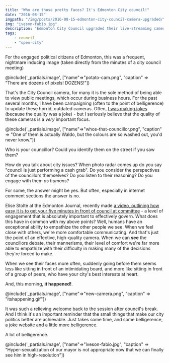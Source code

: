 ```yaml
---
title: "Who are those pretty faces? It's Edmonton City council!"
date: "2016-08-15"
imgpath: "/img/posts/2016-08-15-edmonton-city-council-camera-upgraded/"
img: "iveson-fabio.jpg"
description: "Edmonton City Council upgraded their live-streaming camera to a new, higher quality one after a long, sometimes satirical campaign."
tags:
    - council
    - "open-city"
---
```


For the engaged political citizens of Edmonton, this was a frequent, nightmare inducing image (taken directly from the 
minutes of a city council meeting)

@include('_partials.image', ["name"=>"potato-cam.png", "caption" => "There are dozens of pixels! DOZENS!"])

That's the City Council camera, for many it is the sole method of being able to view public meetings, which occur during
business hours. For the past several months, I have been campaigning (often to the point of belligerence) to update these
horrid, outdated cameras. Often, [I was making jokes](https://yegvotes.info/potato) (because the quality was a joke) - but I seriously believe that
the quality of these cameras is a *very* important focus.

@include('_partials.image', ["name"=>"whos-that-councillor.png", "caption" => "One of them is actually Waldo, but the colours are so washed out, you'd never know."])

Who is your councillor? Could you identify them on the street if you saw them?

How do you talk about city issues? When photo radar comes up do you say "council is just performing a cash grab". Do you
consider the perspectives of the councillors themselves? Do you listen to their reasoning? Do you engage with them *as humans*?

For some, the answer might be yes. But often, especially in internet comment sections the answer is no.

Elise Stolte at the Edmonton Journal, recently made [a video, outlining how easy it is to get your five minutes in front of council at committee](http://edmontonjournal.com/news/local-news/don-iveson-hopes-shuffling-the-deck-at-city-hall-will-pay-off-big) - 
a level of engagement that is absolutely important to effectively govern. What does this have in common with my above points?
Well, humans have an exceptional ability to empathize the other people we see. When we feel close with others, we're more
comfortable communicating. And that's just the point of an effective, high-quality camera. When we can **see** the councillors
debate, their mannerisms, their level of comfort we're far more able to empathize with their difficulty in making many of the
decisions they're forced to make.

When we see their faces more often, suddenly going before them seems less like sitting in front of an intimidating board,
and more like sitting in front of a group of peers, who have your city's best interests at heart.

And, this morning, **it happened!**.

@include('_partials.image', ["name"=>"new-camera.png", "caption" => "itshappening.gif"])

It was such a relieving welcome back to the session after council's break. And I think it's an important reminder that
the small things that make our city politics better are achievable. Just takes some time, and some belligerence, a joke website
and a little more belligerence.

A lot of belligerence.

@include('_partials.image', ["name"=>"iveson-fabio.jpg", "caption" => "Hyper-sexualization of our mayor is not appropriate now that we can finally see him in high-resolution"])
